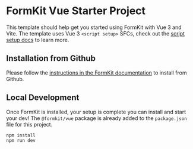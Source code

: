 # FormKit Vue Starter Project

This template should help get you started using FormKit with Vue 3 and Vite.
The template uses Vue 3 `<script setup>` SFCs, check out the [script setup docs](https://v3.vuejs.org/api/sfc-script-setup.html#sfc-script-setup)
to learn more.

## Installation from Github

Please follow the [instructions in the FormKit documentation](https://formkit.com/getting-started/installation) to install from Github.
## Local Development

Once FormKit is installed, your setup is complete you can install and start your dev! The
`@formkit/vue` package is already added to the `package.json` file for this project.

```bash
npm install
npm run dev
```
